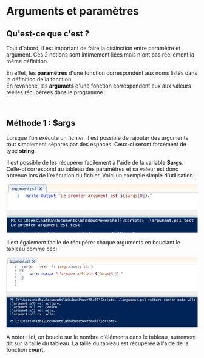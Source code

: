 # Arguments et paramètres

## Qu'est-ce que c'est ?

Tout d'abord, il est important de faire la distinction entre paramètre et argument. Ces 2 notions sont intimement liées mais n'ont pas réellement la même définition.  

En effet, les **paramètres** d'une fonction correspondent aux noms listés dans la définition de la fonction.  
En revanche, les **argumets** d'une fonction correspondent eux aux valeurs réelles récupérées dans le programme.

<br>

## Méthode 1 : $args

Lorsque l'on exécute un fichier, il est possible de rajouter des arguments tout simplement séparés par des espaces. Ceux-ci seront forcément de type **string**.  

Il est possible de les récupérer facilement à l'aide de la variable **$args**. Celle-ci correspond au tableau des paramètres et sa valeur est donc obtenue lors de l'exécution du fichier. Voici un exemple simple d'utilisation :

![argument_simple](../pictures/argument.PNG)

Il est également facile de récupérer chaque arguments en bouclant le tableau comme ceci :

![argument_boucle](../pictures/argument_boucle.PNG)

A noter : Ici, on boucle sur le nombre d'éléments dans le tableau, autrement dit sur la taille du tableau. La taille du tableau est récupérée à l'aide de la fonction **count**.
